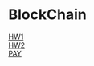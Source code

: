 # BlockChain
[HW1](https://github.com/jiaying777/BlockChain/tree/master/HW1)\
[HW2](https://github.com/jiaying777/BlockChain/blob/master/HW2/hw2_bank_05113009.sol)\
[PAY](http://52.90.6.231)
